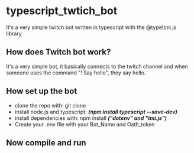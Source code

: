 # typescript_twtich_bot
It's a very simple twitch bot written in typescript with the @type\tmi.js library

## How does Twitch bot work?
It's a very simple bot, it basically connects to the twitch channel and when someone uses the command "! Say hello", they say hello.

## How set up the bot
* clone the repo with: git clone <Repo URL>
* install node.js and typescript: ***(npm install typescript --save-dev)***
* install dependencies with: npm install ***("dotenv" and "tmi.js")***
* Create your .env file with your Bot_Name and Oath_token

## Now compile and run
 

